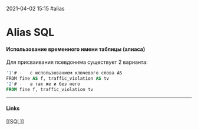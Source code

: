 2021-04-02 15:15
#alias 
# Alias SQL
#### Использование временного имени таблицы (алиаса)
Для присваивания псевдонима существует 2 варианта: 
```sql
'1'# -   с использованием ключевого слова AS 
FROM fine AS f, traffic_violation AS tv
'2'# -   а так же и без него
FROM fine f, traffic_violation tv
```
_____________
#### Links
[[SQL]]
